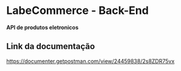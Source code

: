 # LabeCommerce - Back-End
**API de produtos eletronicos**

## Link da documentação
https://documenter.getpostman.com/view/24459838/2s8ZDR75vx